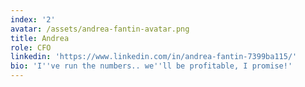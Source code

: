 ```yaml
---
index: '2'
avatar: /assets/andrea-fantin-avatar.png
title: Andrea
role: CFO
linkedin: 'https://www.linkedin.com/in/andrea-fantin-7399ba115/'
bio: 'I''ve run the numbers.. we''ll be profitable, I promise!'
---
```

